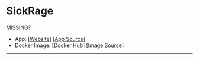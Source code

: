# SickRage

MISSING?

- App: [[Website](http://apps-website)] [[App Source](http://github-for-the-app)]
- Docker Image: [[Docker Hub](https://hub.docker.com/)] [[Image Source](http://github-for-the-image)]

---